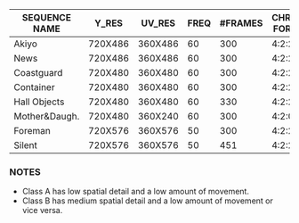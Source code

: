 | SEQUENCE NAME  |   Y_RES   | UV_RES  | FREQ | #FRAMES | CHROMA FORMAT | CLASS |
| -------------- | --------- | ------- | ---- | ------- | ------------- | ----- |
| Akiyo          |  720X486  | 360X486 |  60  |   300   |     4:2:2     |   A   |
| News           |  720X486  | 360X486 |  60  |   300   |     4:2:2     |   B   |
| Coastguard     |  720X480  | 360X480 |  60  |   300   |     4:2:2     |   B   |
| Container      |  720X480  | 360X480 |  60  |   300   |     4:2:2     |   A   |
| Hall Objects   |  720X480  | 360X480 |  60  |   330   |     4:2:2     |   A   |
| Mother&Daugh.  |  720X480  | 360X240 |  60  |   300   |     4:2:0     |   A   |
| Foreman        |  720X576  | 360X576 |  50  |   300   |     4:2:2     |   B   |
| Silent         |  720X576  | 360X576 |  50  |   451   |     4:2:2     |   B   |


### NOTES
* Class A has low spatial detail and a low amount of movement.
* Class B has medium spatial detail and a low amount of movement or vice versa.